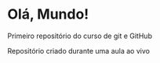 # Olá, Mundo!
 Primeiro repositório do curso de git e GitHub

 Repositório criado durante uma aula ao vivo
